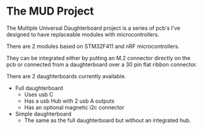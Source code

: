# The MUD Project

The Multiple Universal Daughterboard project is a series of pcb's I've designed to have replaceable modules with microcontrollers.

There are 2 modules based on STM32F411 and nRF microcontrollers.

They can be integrated either by putting an M.2 connector directly on the pcb or connected from a daughterboard over a 30 pin flat ribbon connector.

There are 2 daughterboards currently available.

* Full daughterboard
  * Uses usb C
  * Has a usb Hub with 2 usb A outputs
  * Has an optional magnetic i2c connector
* Simple daughterboard
  *  The same as the full daughterboard but without an integrated hub.
